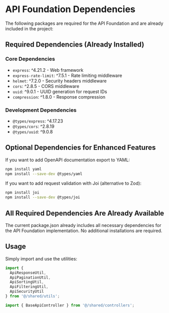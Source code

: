 # API Foundation Dependencies

The following packages are required for the API Foundation and are already included in the project:

## Required Dependencies (Already Installed)

### Core Dependencies
- `express`: ^4.21.2 - Web framework
- `express-rate-limit`: ^7.5.1 - Rate limiting middleware
- `helmet`: ^7.2.0 - Security headers middleware
- `cors`: ^2.8.5 - CORS middleware
- `uuid`: ^9.0.1 - UUID generation for request IDs
- `compression`: ^1.8.0 - Response compression

### Development Dependencies
- `@types/express`: ^4.17.23
- `@types/cors`: ^2.8.19
- `@types/uuid`: ^9.0.8

## Optional Dependencies for Enhanced Features

If you want to add OpenAPI documentation export to YAML:

```bash
npm install yaml
npm install --save-dev @types/yaml
```

If you want to add request validation with Joi (alternative to Zod):

```bash
npm install joi
npm install --save-dev @types/joi
```

## All Required Dependencies Are Already Available

The current package.json already includes all necessary dependencies for the API Foundation implementation. No additional installations are required.

## Usage

Simply import and use the utilities:

```typescript
import {
  ApiResponseUtil,
  ApiPaginationUtil,
  ApiSortingUtil,
  ApiFilteringUtil,
  ApiSecurityUtil
} from '@/shared/utils';

import { BaseApiController } from '@/shared/controllers';
```
